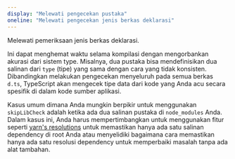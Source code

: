 ```yaml
---
display: "Melewati pengecekan pustaka"
oneline: "Melewati pengecekan jenis berkas deklarasi"
---
```


Melewati pemeriksaan jenis berkas deklarasi.

Ini dapat menghemat waktu selama kompilasi dengan mengorbankan akurasi dari sistem type. Misalnya, dua pustaka bisa mendefinisikan dua salinan dari `type` (tipe) yang sama dengan cara yang tidak konsisten. Dibandingkan melakukan pengecekan menyeluruh pada semua berkas `d.ts`, TypeScript akan mengecek tipe data dari kode yang Anda acu secara spesifik di dalam kode sumber aplikasi.

Kasus umum dimana Anda mungkin berpikir untuk menggunakan `skipLibCheck` adalah ketika ada dua salinan pustaka di `node_modules` Anda. Dalam kasus ini, Anda harus mempertimbangkan untuk menggunakan fitur seperti [yarn's resolutions](https://yarnpkg.com/lang/en/docs/selective-version-resolutions/) untuk memastikan hanya ada satu salinan dependency di root Anda atau menyelidiki bagaimana cara memastikan hanya ada satu resolusi dependency untuk memperbaiki masalah tanpa ada alat tambahan.
